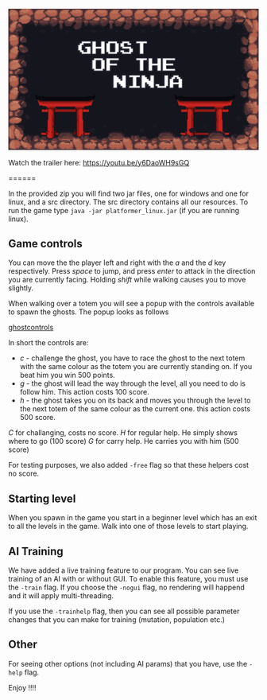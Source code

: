 ![Game logo][gamelogo]

[gamelogo]: src/group4/res/textures/start-bg.png "Game logo"


Watch the trailer here: https://youtu.be/y6DaoWH9sGQ

======

In the provided zip you will find two jar files, one for windows and one for linux, and a src directory. The src directory contains all our resources.
To run the game type `java -jar platformer_linux.jar` (if you are running linux).

## Game controls

You can move the the player left and right with the *a* and the *d* key respectively.
Press *space* to jump, and press *enter* to attack in the direction you are currently facing.
Holding *shift* while walking causes you to move slightly.

When walking over a totem you will see a popup with the controls available to spawn the ghosts.
The popup looks as follows

[ghostcontrols]: src/group4/res/textures/ghost_controls.jpeg
[ghostcontrols]

In short the controls are:
+ *c* - challenge the ghost, you have to race the ghost to the next totem with the same colour as the totem you are currently standing on. If you beat him you win 500 points.
+ *g* - the ghost will lead the way through the level, all you need to do is follow him. This action costs 100 score.
+ *h* - the ghost takes you on its back and moves you through the level to the next totem of the same colour as the current one. this action costs 500 score.

*C* for challanging, costs no score.
*H* for regular help. He simply shows where to go (100 score)
*G* for carry help. He carries you with him (500 score)

For testing purposes, we also added `-free` flag so that these helpers cost no score.

## Starting level

When you spawn in the game you start in a beginner level which has an exit to all the levels in the game. Walk into one of those levels to start playing.

## AI Training

We have added a live training feature to our program. You can see live training of an AI with or without GUI.
To enable this feature, you must use the `-train` flag.
If you choose the `-nogui` flag, no rendering will happend and it will apply multi-threading.

If you use the `-trainhelp` flag, then you can see all possible parameter changes that you can make for training (mutation, population etc.)

## Other

For seeing other options (not including AI params) that you have, use the `-help` flag.

Enjoy !!!!
